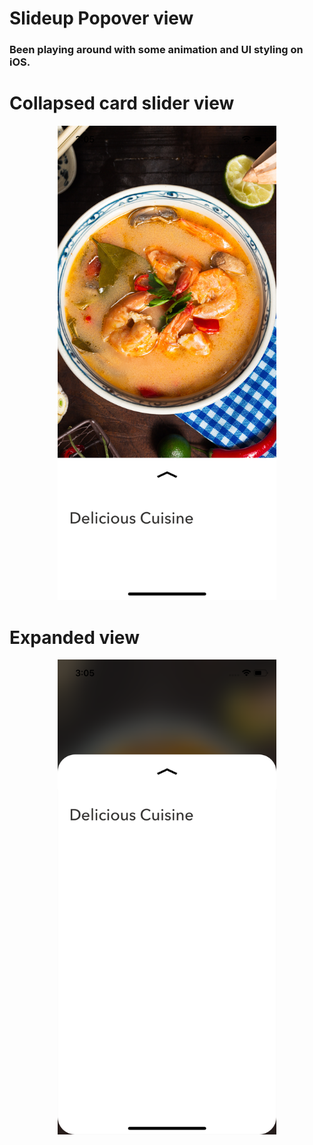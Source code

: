 
# Slideup Popover view
### Been playing around with some animation and UI styling on iOS.


# Collapsed card slider view
<div align = "center">
<img src="screenshots/collapsed.png" width="350px" />
</div>


# Expanded view
<div align = "center">
<img src="screenshots/expanded.png" width="350px" />
</div>


